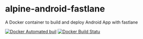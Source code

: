# alpine-android-fastlane
A Docker container to build and deploy Android App with fastlane

[![Docker Automated buil](https://img.shields.io/docker/automated/iisue/alpine-android-fastlane.svg)]()
[![Docker Build Statu](https://img.shields.io/docker/build/iisue/alpine-android-fastlane.svg)]()